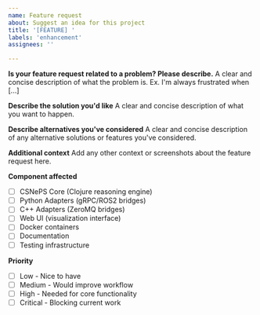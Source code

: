 ```yaml
---
name: Feature request
about: Suggest an idea for this project
title: '[FEATURE] '
labels: 'enhancement'
assignees: ''

---
```


**Is your feature request related to a problem? Please describe.**
A clear and concise description of what the problem is. Ex. I'm always frustrated when [...]

**Describe the solution you'd like**
A clear and concise description of what you want to happen.

**Describe alternatives you've considered**
A clear and concise description of any alternative solutions or features you've considered.

**Additional context**
Add any other context or screenshots about the feature request here.

**Component affected**

- [ ] CSNePS Core (Clojure reasoning engine)
- [ ] Python Adapters (gRPC/ROS2 bridges)
- [ ] C++ Adapters (ZeroMQ bridges)
- [ ] Web UI (visualization interface)
- [ ] Docker containers
- [ ] Documentation
- [ ] Testing infrastructure

**Priority**

- [ ] Low - Nice to have
- [ ] Medium - Would improve workflow
- [ ] High - Needed for core functionality
- [ ] Critical - Blocking current work
